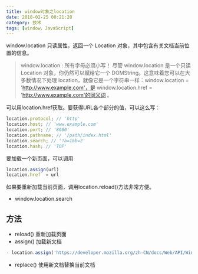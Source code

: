 ```yaml
---
title: window对象之location
date: 2018-02-25 00:21:28
category: 技术
tags: [window，JavaScript]
---
```

window.location 只读属性，返回一个 Location  对象，其中包含有关文档当前位置的信息。
>window.location : 所有字母必须小写！
尽管 window.location 是一个只读 Location 对象，你仍然可以赋给它一个 DOMString。这意味着您可以在大多数情况下处理 location，就像它是一个字符串一样：window.location = 'http://www.example.com'，是 window.location.href = 'http://www.example.com'的同义词 。
<!-- more -->
可以用location.href获取。要获得URL各个部分的值，可以这么写：
```js
location.protocol; // 'http'
location.host; // 'www.example.com'
location.port; // '8080'
location.pathname; // '/path/index.html'
location.search; // '?a=1&b=2'
location.hash; // 'TOP'
```
要加载一个新页面，可以调用
```js
location.assign(url)
location.href  = url
```
如果要重新加载当前页面，调用location.reload()方法非常方便。
- window.location.search

## 方法
- reload() 
重新加载页面
- assign()
加载新文档
```js
- location.assign('https://developer.mozilla.org/zh-CN/docs/Web/API/Window/location')
```
- replace()
使用新文档替换当前文档
